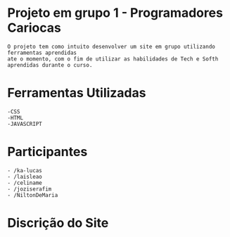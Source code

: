 # Projeto em grupo 1 - Programadores Cariocas 
    O projeto tem como intuito desenvolver um site em grupo utilizando ferramentas aprendidas
    ate o momento, com o fim de utilizar as habilidades de Tech e Softh aprendidas durante o curso. 
# Ferramentas Utilizadas
    -CSS
    -HTML
    -JAVASCRIPT 
# Participantes
    - /ka-lucas
    - /laisleao
    - /celiname
    - /joziserafim
    - /NiltonDeMaria
# Discrição do Site
